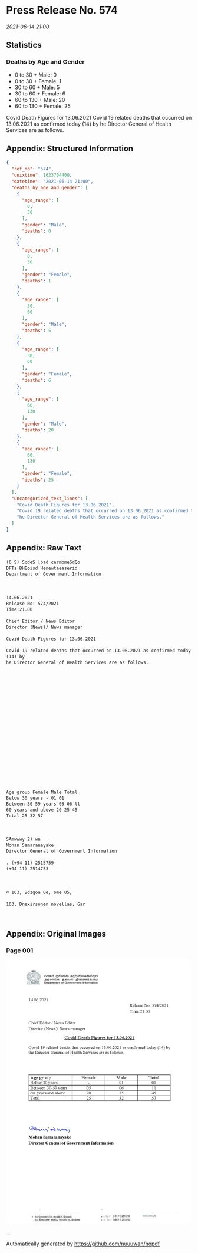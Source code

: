 
# Press Release No. 574
*2021-06-14 21:00*
## Statistics
### Deaths by Age and Gender
* 0 to 30 + Male: 0
* 0 to 30 + Female: 1
* 30 to 60 + Male: 5
* 30 to 60 + Female: 6
* 60 to 130 + Male: 20
* 60 to 130 + Female: 25


Covid Death Figures for 13.06.2021
Covid 19 related deaths that occurred on 13.06.2021 as confirmed today (14) by
he Director General of Health Services are as follows.

## Appendix: Structured Information
```json
{
  "ref_no": "574",
  "unixtime": 1623704400,
  "datetime": "2021-06-14 21:00",
  "deaths_by_age_and_gender": [
    {
      "age_range": [
        0,
        30
      ],
      "gender": "Male",
      "deaths": 0
    },
    {
      "age_range": [
        0,
        30
      ],
      "gender": "Female",
      "deaths": 1
    },
    {
      "age_range": [
        30,
        60
      ],
      "gender": "Male",
      "deaths": 5
    },
    {
      "age_range": [
        30,
        60
      ],
      "gender": "Female",
      "deaths": 6
    },
    {
      "age_range": [
        60,
        130
      ],
      "gender": "Male",
      "deaths": 20
    },
    {
      "age_range": [
        60,
        130
      ],
      "gender": "Female",
      "deaths": 25
    }
  ],
  "uncategorized_text_lines": [
    "Covid Death Figures for 13.06.2021",
    "Covid 19 related deaths that occurred on 13.06.2021 as confirmed today (14) by",
    "he Director General of Health Services are as follows."
  ]
}
```

## Appendix: Raw Text
```text
(6 S) ScdeS [bad cermbmeSdQo
DFTs BHEoisd Henewtaeaserid
Department of Government Information

 

14.06.2021
Release No: 574/2021
Time:21.00

Chief Editor / News Editor
Director (News)/ News manager

Covid Death Figures for 13.06.2021

Covid 19 related deaths that occurred on 13.06.2021 as confirmed today (14) by
he Director General of Health Services are as follows.

 

 

 

 

 

 

 

 

 

 

Age group Female Male Total
Below 30 years - 01 01
Between 30-59 years 05 06 ll
60 years and above 20 25 45
Total 25 32 57

 

SAmwwwy 2) wn
Mohan Samaranayake
Director General of Government Information

. (+94 11) 2515759
(+94 11) 2514753

 

© 163, Bdzgoa Oe, ome 05,

163, Dnexirsonen novellas, Gar

 

```

## Appendix: Original Images

### Page 001

![page_no](nopdf.dgigovlk.ref574.page001.jpeg)
        

...

Automatically generated by https://github.com/nuuuwan/nopdf

    
    
